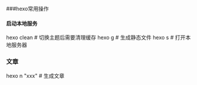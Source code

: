 ###hexo常用操作
#### 启动本地服务
hexo clean # 切换主题后需要清理缓存
hexo g # 生成静态文件
hexo s # 打开本地服务器
### 文章
hexo n "xxx" # 生成文章